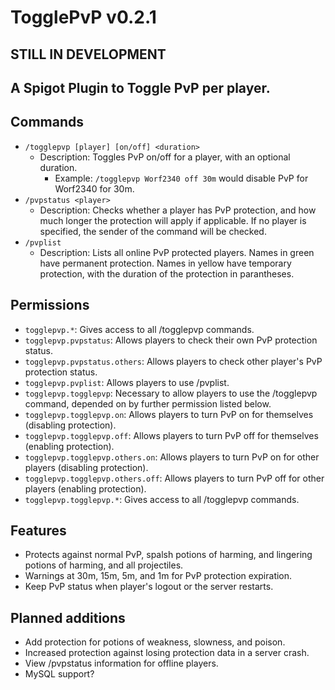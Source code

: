# TogglePvP v0.2.1
## STILL IN DEVELOPMENT
## A Spigot Plugin to Toggle PvP per player. 

## Commands
* `/togglepvp [player] [on/off] <duration>`
  - Description: Toggles PvP on/off for a player, with an optional duration.
    * Example: `/togglepvp Worf2340 off 30m` would disable PvP for Worf2340 for 30m.
* `/pvpstatus <player>`
  - Description: Checks whether a player has PvP protection, and how much longer the protection will apply if applicable. If no player is specified, the sender of the command will be checked. 
* `/pvplist` 
  - Description: Lists all online PvP protected players. Names in green have permanent protection. Names in yellow have temporary protection, with the duration of the protection in parantheses. 
  
## Permissions
* `togglepvp.*`: Gives access to all /togglepvp commands.
* `togglepvp.pvpstatus`: Allows players to check their own PvP protection status.
* `togglepvp.pvpstatus.others`: Allows players to check other player's PvP protection status.
* `togglepvp.pvplist`: Allows players to use /pvplist.
* `togglepvp.togglepvp`: Necessary to allow players to use the /togglepvp command, depended on by further permission listed below.
* `togglepvp.togglepvp.on`: Allows players to turn PvP on for themselves (disabling protection).
* `togglepvp.togglepvp.off`: Allows players to turn PvP off for themselves (enabling protection).
* `togglepvp.togglepvp.others.on`: Allows players to turn PvP on for other players (disabling protection).
* `togglepvp.togglepvp.others.off`: Allows players to turn PvP off for other players (enabling protection).
* `togglepvp.togglepvp.*`:  Gives access to all /togglepvp commands. 

 
## Features 
* Protects against normal PvP, spalsh potions of harming, and lingering potions of harming, and all projectiles.
* Warnings at 30m, 15m, 5m, and 1m for PvP protection expiration.
* Keep PvP status when player's logout or the server restarts.
  
## Planned additions
* Add protection for potions of weakness, slowness, and poison.
* Increased protection against losing protection data in a server crash.
* View /pvpstatus information for offline players.
* MySQL support?

